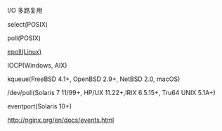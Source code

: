 I/O 多路复用

select(POSIX)

poll(POSIX)

[epoll(Linux)](linux_c_programming/functions/multiplexing/epoll.md)

IOCP(Windows, AIX)

kqueue(FreeBSD 4.1+, OpenBSD 2.9+, NetBSD 2.0, macOS)

/dev/poll(Solaris 7 11/99+, HP/UX 11.22+,IRIX 6.5.15+, Tru64 UNIX 5.1A+)

eventport(Solaris 10+)


http://nginx.org/en/docs/events.html